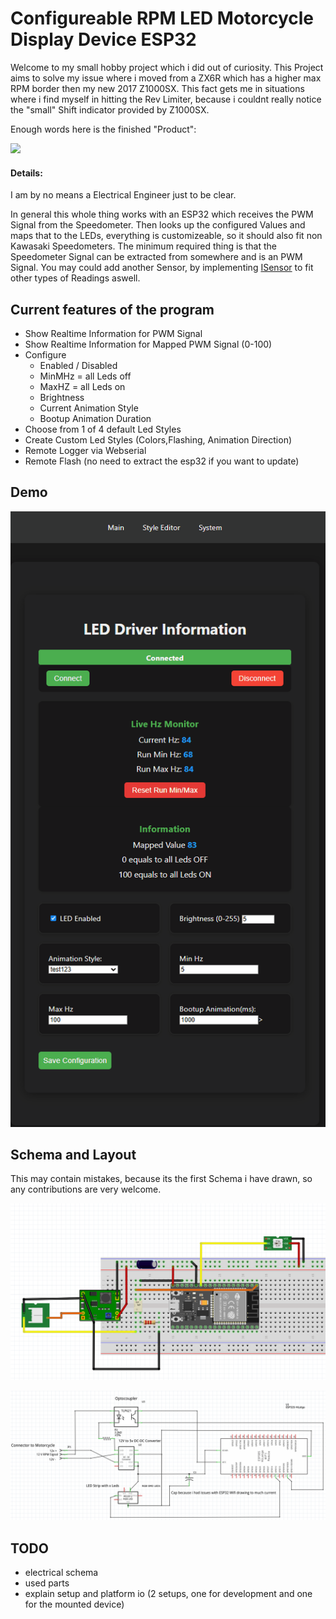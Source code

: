 
# Configureable RPM LED Motorcycle Display Device ESP32

Welcome to my small hobby project which i did out of curiosity. 
This Project aims to solve my issue where i moved from a ZX6R which has a higher max RPM border then my new 2017 Z1000SX. 
This fact gets me in situations where i find myself in hitting the Rev Limiter, because i couldnt really notice the "small" Shift indicator provided by Z1000SX.

Enough words here is the finished "Product":

![](https://github.com/windowslucker1121/ESP32_RPM_LED_Driver/blob/main/pictures/mounted.gif?raw=true)

#### Details:

I am by no means a Electrical Engineer just to be clear.

In general this whole thing works with an ESP32 which receives the PWM Signal from the Speedometer. 
Then looks up the configured Values and maps that to the LEDs, everything is customizeable, so it should also fit non Kawasaki Speedometers. 
The minimum required thing is that the Speedometer Signal can be extracted from somewhere and is an PWM Signal. 
You may could add another Sensor, by implementing [ISensor](https://github.com/windowslucker1121/ESP32_RPM_LED_Driver/blob/main/include/ISensor.h) to fit other types of Readings aswell.

## Current features of the program


* Show Realtime Information for PWM Signal
* Show Realtime Information for Mapped PWM Signal (0-100)
* Configure
  * Enabled / Disabled
  * MinMHz = all Leds off
  * MaxHZ = all Leds on
  * Brightness
  * Current Animation Style
  * Bootup Animation Duration
* Choose from 1 of 4 default Led Styles
* Create Custom Led Styles (Colors,Flashing, Animation Direction)
* Remote Logger via Webserial
* Remote Flash (no need to extract the esp32 if you want to update)
## Demo
![](https://github.com/windowslucker1121/ESP32_RPM_LED_Driver/blob/main/pictures/Animation.gif?raw=true)

## Schema and Layout
This may contain mistakes, because its the first Schema i have drawn, so any contributions are very welcome.

![](https://github.com/windowslucker1121/ESP32_RPM_LED_Driver/blob/main/pictures/Breadboard_Layout.png?raw=true)

![](https://github.com/windowslucker1121/ESP32_RPM_LED_Driver/blob/main/pictures/Electrical_Schema.png?raw=true)
## TODO
 -  electrical schema
 - used parts
 - explain setup and platform io (2 setups, one for development and one for the mounted device)
